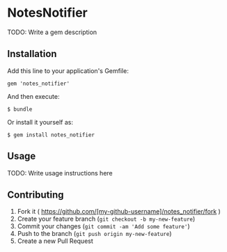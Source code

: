 # NotesNotifier

TODO: Write a gem description

## Installation

Add this line to your application's Gemfile:

    gem 'notes_notifier'

And then execute:

    $ bundle

Or install it yourself as:

    $ gem install notes_notifier

## Usage

TODO: Write usage instructions here

## Contributing

1. Fork it ( https://github.com/[my-github-username]/notes_notifier/fork )
2. Create your feature branch (`git checkout -b my-new-feature`)
3. Commit your changes (`git commit -am 'Add some feature'`)
4. Push to the branch (`git push origin my-new-feature`)
5. Create a new Pull Request
